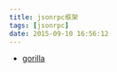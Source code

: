 ```yaml
---
title: jsonrpc框架
tags: [jsonrpc]
date: 2015-09-10 16:56:12
---
```


-   [gorilla](http://www.gorillatoolkit.org/pkg/rpc)
